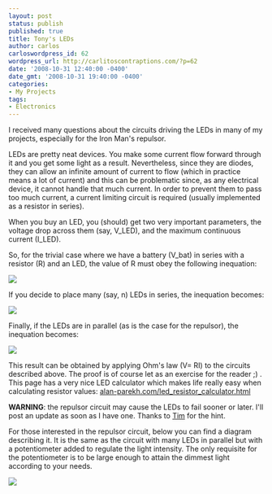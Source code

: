 ```yaml
---
layout: post
status: publish
published: true
title: Tony's LEDs
author: carlos
carloswordpress_id: 62
wordpress_url: http://carlitoscontraptions.com/?p=62
date: '2008-10-31 12:40:00 -0400'
date_gmt: '2008-10-31 19:40:00 -0400'
categories:
- My Projects
tags:
- Electronics
---
```

I received many questions about the circuits driving the LEDs in many of my projects, especially for the Iron Man's repulsor.

LEDs are pretty neat devices. You make some current flow forward through it and you get some light as a result. Nevertheless, since they are diodes, they can allow an infinite amount of current to flow (which in practice means a lot of current) and this can be problematic since, as any electrical device, it cannot handle that much current. In order to prevent them to pass too much current, a current limiting circuit is required (usually implemented as a resistor in series).

When you buy an LED, you (should) get two very important parameters, the voltage drop across them (say, V\_LED), and the maximum continuous current (I\_LED).

So, for the trivial case where we have a battery (V_bat) in series with a resistor (R) and an LED, the value of R must obey the following inequation:

[![](http://1.bp.blogspot.com/_940DBYqYeYo/SQtqJBSrh1I/AAAAAAAAA3o/j1sBKstmoKo/s320-R/eq1.png)](http://1.bp.blogspot.com/_940DBYqYeYo/SQtqJBSrh1I/AAAAAAAAA3o/ExdAkldX0OU/s1600-h/eq1.png)

If you decide to place many (say, n) LEDs in series, the inequation becomes:

[![](http://2.bp.blogspot.com/_940DBYqYeYo/SQtqKOiUzjI/AAAAAAAAA3w/W7Sx_sD0KO8/s320-R/eq2.png)](http://2.bp.blogspot.com/_940DBYqYeYo/SQtqKOiUzjI/AAAAAAAAA3w/l6gU6lG5wNo/s1600-h/eq2.png)

Finally, if the LEDs are in parallel (as is the case for the repulsor), the inequation becomes:

[![](http://4.bp.blogspot.com/_940DBYqYeYo/SQtqLbqdonI/AAAAAAAAA34/cgeDhMSOq_w/s320-R/eq3.png)](http://4.bp.blogspot.com/_940DBYqYeYo/SQtqLbqdonI/AAAAAAAAA34/EzzOtWjwzBA/s1600-h/eq3.png)

This result can be obtained by applying Ohm's law (V= RI) to the circuits described above. The proof is of course let as an exercise for the reader ;) .  
This page has a very nice LED calculator which makes life really easy when calculating resistor values: [alan-parekh.com/led\_resistor\_calculator.html](http://alan-parekh.com/led_resistor_calculator.html)

**WARNING**: the repulsor circuit may cause the LEDs to fail sooner or later. I'll post an update as soon as I have one. Thanks to [Tim](http://kd7jz.blogspot.com/) for the hint.

For those interested in the repulsor circuit, below you can find a diagram describing it. It is the same as the circuit with many LEDs in parallel but with a potentiometer added to regulate the light intensity. The only requisite for the potentiometer is to be large enough to attain the dimmest light according to your needs.

[![](http://3.bp.blogspot.com/_940DBYqYeYo/SQtfucqU7bI/AAAAAAAAA3g/2jt7B0roQ2c/s320-R/circuit.png)](http://3.bp.blogspot.com/_940DBYqYeYo/SQtfucqU7bI/AAAAAAAAA3g/gA_3WEfIZps/s1600-h/circuit.png)